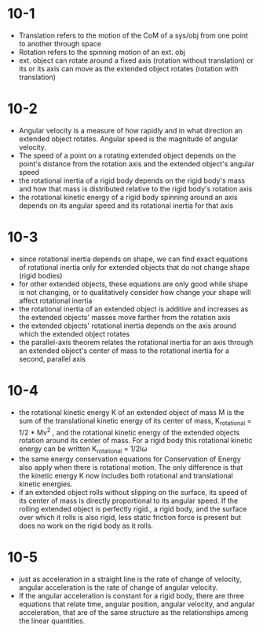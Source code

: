 # 10-1
- Translation refers to the motion of the CoM of a sys/obj from one point to another through space
- Rotation refers to the spinning motion of an ext. obj
- ext. object can rotate around a fixed axis (rotation without translation) or its or its axis can move as the extended object rotates (rotation with translation)

# 10-2
- Angular velocity is a measure of how rapidly and in what direction an extended object rotates. Angular speed is the magnitude of angular velocity.
- The speed of a point on a rotating extended object depends on the point's distance from the rotation axis and the extended object's angular speed
- the rotational inertia of a rigid body depends on the rigid body's mass and how that mass is distributed relative to the rigid body's rotation axis
- the rotational kinetic energy of a rigid body spinning around an axis depends on its angular speed and its rotational inertia for that axis

# 10-3
- since rotational inertia depends on shape, we can find exact equations of rotational inertia only for extended objects that do not change shape (rigid bodies)
- for other extended objects, these equations are only good while shape is not changing, or to qualitatively consider how change your shape will affect rotational inertia
- the rotational inertia of an extended object is additive and increases as the extended objects' masses move farther from the rotation axis
- the extended objects' rotational inertia depends on the axis around which the extended object rotates
- the parallel-axis theorem relates the rotational inertia for an axis through an extended object's center of mass to the rotational inertia for a second, parallel axis

# 10-4
- the rotational kinetic energy K of an extended object of mass M is the sum of the translational kinetic energy of its center of mass, K<sub>rotational</sub> = 1/2 * Mv<sup>2</sup> , and the rotational kinetic energy of the extended objects rotation around its center of mass. For a rigid body this rotational kinetic energy can be written K<sub>rotational</sub> = 1/2Iω
- the same energy conservation equations for Conservation of Energy also apply when there is rotational motion. The only difference is that the kinetic energy K now includes both rotational and translational kinetic energies.
- if an extended object rolls without slipping on the surface, its speed of its center of mass is directly proportional to its angular speed. If the rolling extended object is perfectly rigid., a rigid body, and the surface over which it rolls is also rigid, less static friction force is present but does no work on the rigid body as it rolls.

# 10-5
- just as acceleration in a straight line is the rate of change of velocity, angular acceleration is the rate of change of angular velocity.
- If the angular acceleration is constant for a rigid body, there are three equations that relate time, angular position, angular velocity, and angular acceleration, that are of the same structure as the relationships among the linear quantities.